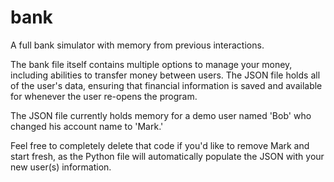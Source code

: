 # bank
A full bank simulator with memory from previous interactions.

The bank file itself contains multiple options to manage your money, including abilities to transfer money between users. The JSON file holds all of the user's data, ensuring that financial information is saved and available for whenever the user re-opens the program.

The JSON file currently holds memory for a demo user named 'Bob' who changed his account name to 'Mark.'

Feel free to completely delete that code if you'd like to remove Mark and start fresh, as the Python file will automatically populate the JSON with your new user(s) information.
